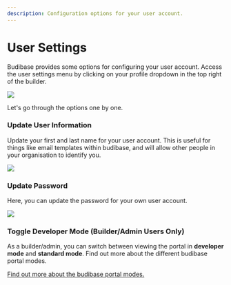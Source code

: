 ```yaml
---
description: Configuration options for your user account.
---
```


# User Settings

Budibase provides some options for configuring your user account. Access the user settings menu by clicking on your profile dropdown in the top right of the builder.

![](../../.gitbook/assets/screenshot-2021-05-25-at-07.34.00.png)

Let's go through the options one by one.

### Update User Information

Update your first and last name for your user account. This is useful for things like email templates within budibase, and will allow other people in your organisation to identify you. 

![](../../.gitbook/assets/screenshot-2021-05-25-at-07.37.00.png)

### Update Password

Here, you can update the password for your own user account. 

![](../../.gitbook/assets/screenshot-2021-05-25-at-07.38.05.png)

### Toggle Developer Mode (Builder/Admin Users Only)

As a builder/admin, you can switch between viewing the portal in **developer mode** and **standard mode**. Find out more about the different budibase portal modes.

[Find out more about the budibase portal modes.](broken-reference)
